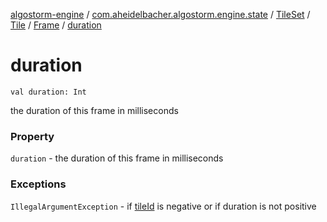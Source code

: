 [algostorm-engine](../../../../index.md) / [com.aheidelbacher.algostorm.engine.state](../../../index.md) / [TileSet](../../index.md) / [Tile](../index.md) / [Frame](index.md) / [duration](.)

# duration

`val duration: Int`

the duration of this frame in milliseconds

### Property

`duration` - the duration of this frame in milliseconds

### Exceptions

`IllegalArgumentException` - if [tileId](tile-id.md) is negative or if
duration is not positive